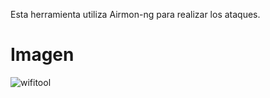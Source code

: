 Esta herramienta utiliza Airmon-ng  para realizar los ataques.



<h1>Imagen</h1>


![wifitool](https://github.com/Criftcking/kalilinux-Wifi-Destroy/assets/86767725/cb648b47-5ce4-466f-a09f-9a7bf0fc4e45)
